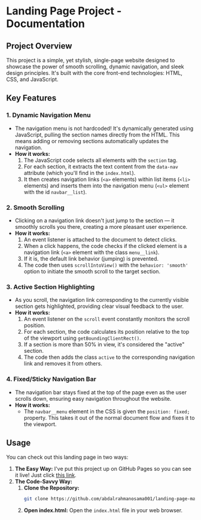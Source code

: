 # Landing Page Project - Documentation

## Project Overview

This project is a simple, yet stylish, single-page website designed to showcase the power of smooth scrolling, dynamic navigation, and sleek design principles. It's built with the core front-end technologies: HTML, CSS, and JavaScript. 

## Key Features

### 1. Dynamic Navigation Menu

- The navigation menu is not hardcoded! It's dynamically generated using JavaScript, pulling the section names directly from the HTML. This means adding or removing sections automatically updates the navigation.
- **How it works:**
    1. The JavaScript code selects all elements with the `section` tag.
    2. For each section, it extracts the text content from the `data-nav` attribute (which you'll find in the `index.html`).
    3. It then creates navigation links (`<a>` elements) within list items (`<li>` elements) and inserts them into the navigation menu (`<ul>` element with the id `navbar__list`).

### 2. Smooth Scrolling

- Clicking on a navigation link doesn't just jump to the section — it smoothly scrolls you there, creating a more pleasant user experience. 
- **How it works:**
    1. An event listener is attached to the document to detect clicks.
    2. When a click happens, the code checks if the clicked element is a navigation link (`<a>` element with the class `menu__link`).
    3. If it is, the default link behavior (jumping) is prevented.
    4. The code then uses `scrollIntoView()` with the `behavior: 'smooth'` option to initiate the smooth scroll to the target section.

### 3. Active Section Highlighting

- As you scroll, the navigation link corresponding to the currently visible section gets highlighted, providing clear visual feedback to the user.
- **How it works:**
    1. An event listener on the `scroll` event constantly monitors the scroll position.
    2. For each section, the code calculates its position relative to the top of the viewport using `getBoundingClientRect()`.
    3. If a section is more than 50% in view, it's considered the "active" section.
    4. The code then adds the class `active` to the corresponding navigation link and removes it from others.

### 4. Fixed/Sticky Navigation Bar

- The navigation bar stays fixed at the top of the page even as the user scrolls down, ensuring easy navigation throughout the website.
- **How it works:**
    - The `navbar__menu` element in the CSS is given the `position: fixed;` property. This takes it out of the normal document flow and fixes it to the viewport.

## Usage

You can check out this landing page in two ways:

1. **The Easy Way:**  I've put this project up on GitHub Pages so you can see it live! Just click [this link](https://abdalrahmanosama001.github.io/landing-page-main/). 
2. **The Code-Savvy Way:**
    1. **Clone the Repository:** 
        ```bash
        git clone https://github.com/abdalrahmanosama001/landing-page-main.git
        ```
    2. **Open index.html:**  Open the `index.html` file in your web browser. 

